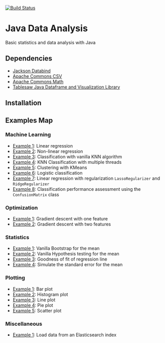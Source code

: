 [![Build Status](https://travis-ci.com/jethronap/jstat.svg?branch=master)](https://travis-ci.org/jethronap/jstat)

# Java Data Analysis

Basic statistics and data analysis with Java

## Dependencies

- <a href="https://github.com/FasterXML/jackson">Jackson Databind</a> 
- <a href="https://commons.apache.org/proper/commons-csv/">Apache Commons CSV</a> 
- <a href="https://mvnrepository.com/artifact/org.apache.commons/commons-math3">Apache Commons Math</a>
- <a href="https://jtablesaw.github.io/tablesaw/">Tablesaw Java Dataframe and Visualization Library</a> 

## Installation

## Examples Map



### Machine Learning 

- <a href="src/main/java/examples/ml/example1/example.md">Example 1</a>: Linear regression
- <a href="src/main/java/examples/ml/example2/example.md">Example 2</a>: Non-linear regression
- <a href="src/main/java/examples/ml/example3/example.md">Example 3</a>: Classification with vanilla KNN algorithm
- <a href="src/main/java/examples/ml/example4/example.md">Example 4</a>: KNN Classification with multiple threads
- <a href="src/main/java/examples/ml/example5/example.md">Example 5</a>: Clustering with KMeans
- <a href="src/main/java/examples/ml/example6/example.md">Example 6</a>: Logistic classification
- <a href="src/main/java/examples/ml/Example7/example.md">Example 7</a>: Linear regression with regularization ```LassoRegularizer``` and ```RidgeRegularizer```
- <a href="src/main/java/examples/ml/example8/example.md">Example 8</a>: Classification performance assessment using the ```ConfusionMatrix``` class

### Optimization

- <a href="src/main/java/examples/optimization/example1/example.md">Example 1</a>: Gradient descent with one feature 
- <a href="src/main/java/examples/optimization/example2/example.md">Example 2</a>: Gradient descent with two features 

### Statistics

- <a href="src/main/java/examples/stats/example1/example.md">Example 1</a>: Vanilla Bootstrap for the mean
- <a href="src/main/java/examples/stats/example2/example.md">Example 2</a>: Vanilla Hypothesis testing for the mean
- <a href="src/main/java/examples/stats/example3/example.md">Example 3</a>: Goodness of fit of regression line
- <a href="src/main/java/examples/stats/example4/example.md">Example 4</a>: Simulate the standard error for the mean

### Plotting

- <a href="src/main/java/examples/plotting/example1/example.md">Example 1</a>: Bar plot
- <a href="src/main/java/examples/plotting/example2/example.md">Example 2</a>: Histogram plot
- <a href="src/main/java/examples/plotting/example3/example.md">Example 3</a>: Line plot
- <a href="src/main/java/examples/plotting/example4/example.md">Example 4</a>: Pie plot
- <a href="src/main/java/examples/plotting/example5/example.md">Example 5</a>: Scatter plot

### Miscellaneous
- <a href="src/main/java/examples/es/example1/example.md">Example 1</a>: Load data from an Elasticsearch index
 

